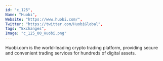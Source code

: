```yaml
--- 
id: "c_125", 
Name: "Huobi", 
Website: "https://www.huobi.com/", 
Twitter: "https://twitter.com/HuobiGlobal", 
Tags: "Exchanges", 
Image: "c_125_00_Huobi.png" 
--- 
```

<!--lang:en--> 
Huobi.com is the world-leading crypto trading platform, providing secure and convenient trading services for hundreds of digital assets.
<!--lang:es--] 
Huobi.com es la plataforma de negociación de criptomonedas líder en el mundo, que brinda servicios de negociación seguros y convenientes para cientos de activos digitales.
<!--lang:de--] 
Huobi.com ist die weltweit führende Krypto-Handelsplattform und bietet sichere und bequeme Handelsdienste für Hunderte von digitalen Vermögenswerten.
<!--lang:fr--] 
Huobi.com est la première plate-forme de trading cryptographique au monde, fournissant des services de trading sécurisés et pratiques pour des centaines d'actifs numériques.
<!--lang:pl--] 
Huobi.com to wiodąca na świecie platforma handlu kryptograficznego, zapewniająca bezpieczne i wygodne usługi transakcyjne dla setek aktywów cyfrowych.
<!--lang:uk--] 
Huobi.com — це провідна світова платформа для торгівлі криптовалютами, яка надає безпечні та зручні торгові послуги для сотень цифрових активів.
[!--lang:*--> 
